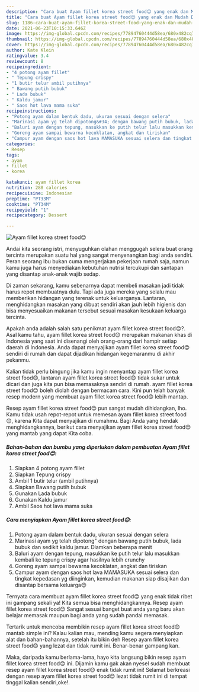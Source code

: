 ```yaml
---
description: "Cara buat Ayam fillet korea street food😊 yang enak dan Mudah Dibuat"
title: "Cara buat Ayam fillet korea street food😊 yang enak dan Mudah Dibuat"
slug: 1186-cara-buat-ayam-fillet-korea-street-food-yang-enak-dan-mudah-dibuat
date: 2021-06-23T10:15:33.646Z
image: https://img-global.cpcdn.com/recipes/77894760444d58ea/680x482cq70/ayam-fillet-korea-street-food😊-foto-resep-utama.jpg
thumbnail: https://img-global.cpcdn.com/recipes/77894760444d58ea/680x482cq70/ayam-fillet-korea-street-food😊-foto-resep-utama.jpg
cover: https://img-global.cpcdn.com/recipes/77894760444d58ea/680x482cq70/ayam-fillet-korea-street-food😊-foto-resep-utama.jpg
author: Kate Klein
ratingvalue: 3.4
reviewcount: 8
recipeingredient:
- "4 potong ayam fillet"
- " Tepung crispy"
- "1 butir telur ambil putihnya"
- " Bawang putih bubuk"
- " Lada bubuk"
- " Kaldu jamur"
- " Saos hot lava mama suka"
recipeinstructions:
- "Potong ayam dalam bentuk dadu, ukuran sesuai dengan selera"
- "Marinasi ayam yg telah dipotong&#34; dengan bawang putih bubuk, lada bubuk dan sedikit kaldu jamur. Diamkan beberapa menit"
- "Baluri ayam dengan tepung, masukkan ke putih telur lalu masukkan kembali ke tepung crispy agar hasilnya lebih crunchy"
- "Goreng ayam sampai bewarna kecoklatan, angkat dan tiriskan"
- "Campur ayam dengan saos hot lava MAMASUKA sesuai selera dan tingkat kepedasan yg diinginkan, kemudian makanan siap disajikan dan disantap bersama keluarga😊"
categories:
- Resep
tags:
- ayam
- fillet
- korea

katakunci: ayam fillet korea 
nutrition: 288 calories
recipecuisine: Indonesian
preptime: "PT33M"
cooktime: "PT34M"
recipeyield: "1"
recipecategory: Dessert

---
```



![Ayam fillet korea street food😊](https://img-global.cpcdn.com/recipes/77894760444d58ea/680x482cq70/ayam-fillet-korea-street-food😊-foto-resep-utama.jpg)

Andai kita seorang istri, menyuguhkan olahan menggugah selera buat orang tercinta merupakan suatu hal yang sangat menyenangkan bagi anda sendiri. Peran seorang ibu bukan cuma mengerjakan pekerjaan rumah saja, namun kamu juga harus menyediakan kebutuhan nutrisi tercukupi dan santapan yang disantap anak-anak wajib sedap.

Di zaman  sekarang, kamu sebenarnya dapat membeli masakan jadi tidak harus repot membuatnya dulu. Tapi ada juga mereka yang selalu mau memberikan hidangan yang terenak untuk keluarganya. Lantaran, menghidangkan masakan yang dibuat sendiri akan jauh lebih higienis dan bisa menyesuaikan makanan tersebut sesuai masakan kesukaan keluarga tercinta. 



Apakah anda adalah salah satu penikmat ayam fillet korea street food😊?. Asal kamu tahu, ayam fillet korea street food😊 merupakan makanan khas di Indonesia yang saat ini disenangi oleh orang-orang dari hampir setiap daerah di Indonesia. Anda dapat menyajikan ayam fillet korea street food😊 sendiri di rumah dan dapat dijadikan hidangan kegemaranmu di akhir pekanmu.

Kalian tidak perlu bingung jika kamu ingin menyantap ayam fillet korea street food😊, lantaran ayam fillet korea street food😊 tidak sukar untuk dicari dan juga kita pun bisa memasaknya sendiri di rumah. ayam fillet korea street food😊 boleh diolah dengan bermacam cara. Kini pun telah banyak resep modern yang membuat ayam fillet korea street food😊 lebih mantap.

Resep ayam fillet korea street food😊 pun sangat mudah dihidangkan, lho. Kamu tidak usah repot-repot untuk memesan ayam fillet korea street food😊, karena Kita dapat menyajikan di rumahmu. Bagi Anda yang hendak menghidangkannya, berikut cara menyajikan ayam fillet korea street food😊 yang mantab yang dapat Kita coba.

<!--inarticleads1-->

##### Bahan-bahan dan bumbu yang diperlukan dalam pembuatan Ayam fillet korea street food😊:

1. Siapkan 4 potong ayam fillet
1. Siapkan  Tepung crispy
1. Ambil 1 butir telur (ambil putihnya)
1. Siapkan  Bawang putih bubuk
1. Gunakan  Lada bubuk
1. Gunakan  Kaldu jamur
1. Ambil  Saos hot lava mama suka




<!--inarticleads2-->

##### Cara menyiapkan Ayam fillet korea street food😊:

1. Potong ayam dalam bentuk dadu, ukuran sesuai dengan selera
1. Marinasi ayam yg telah dipotong&#34; dengan bawang putih bubuk, lada bubuk dan sedikit kaldu jamur. Diamkan beberapa menit
1. Baluri ayam dengan tepung, masukkan ke putih telur lalu masukkan kembali ke tepung crispy agar hasilnya lebih crunchy
1. Goreng ayam sampai bewarna kecoklatan, angkat dan tiriskan
1. Campur ayam dengan saos hot lava MAMASUKA sesuai selera dan tingkat kepedasan yg diinginkan, kemudian makanan siap disajikan dan disantap bersama keluarga😊




Ternyata cara membuat ayam fillet korea street food😊 yang enak tidak ribet ini gampang sekali ya! Kita semua bisa menghidangkannya. Resep ayam fillet korea street food😊 Sangat sesuai banget buat anda yang baru akan belajar memasak maupun bagi anda yang sudah pandai memasak.

Tertarik untuk mencoba membikin resep ayam fillet korea street food😊 mantab simple ini? Kalau kalian mau, mending kamu segera menyiapkan alat dan bahan-bahannya, setelah itu bikin deh Resep ayam fillet korea street food😊 yang lezat dan tidak rumit ini. Benar-benar gampang kan. 

Maka, daripada kamu berlama-lama, hayo kita langsung bikin resep ayam fillet korea street food😊 ini. Dijamin kamu gak akan nyesel sudah membuat resep ayam fillet korea street food😊 enak tidak rumit ini! Selamat berkreasi dengan resep ayam fillet korea street food😊 lezat tidak rumit ini di tempat tinggal kalian sendiri,oke!.

